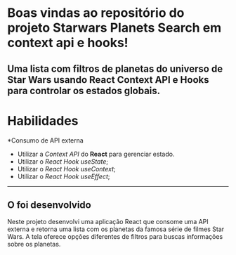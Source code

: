 # Boas vindas ao repositório do projeto Starwars Planets Search em context api e hooks!
Uma lista com filtros de planetas do universo de Star Wars usando **React Context API e Hooks** para controlar os estados globais.
---

# Habilidades

*Consumo de API externa
* Utilizar a _Context API_ do **React** para gerenciar estado.
* Utilizar o _React Hook useState_;
* Utilizar o _React Hook useContext_;
* Utilizar o _React Hook useEffect_;

---

## O foi desenvolvido

Neste projeto desenvolvi uma aplicação React que consome uma API externa e retorna uma lista com os planetas da famosa série de filmes Star Wars. A tela oferece opções diferentes de filtros para buscas informações sobre os planetas.



